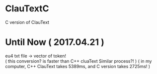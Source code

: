 # ClauTextC
C version of ClauText

# Until Now ( 2017.04.21 )
eu4 txt file -> vector of token!  
( this conversion? is faster than C++ cluaText Similar process?! )
( in my computer, C++ ClauText takes 5389ms, and C version takes 2725ms! )
